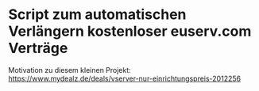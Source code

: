 # Script zum automatischen Verlängern kostenloser euserv.com Verträge

Motivation zu diesem kleinen Projekt:  
https://www.mydealz.de/deals/vserver-nur-einrichtungspreis-2012256